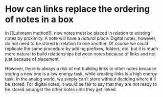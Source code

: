 # How can links replace the ordering of notes in a box

In [[Luhmann method]], new notes must be placed in relation to existing notes by proximity. A note will have a *natural place*. Digital notes, however, do not need to be stored in relation to one another. Of course we could replicate the same procedure by adding prefixes, folders, etc. but it is much more natural to build relationships between notes because of links and not just because of placement. 

However, there is always a risk of not building links to other notes because storing a new one is a low energy task, while creating links is a high energy task. In the analog world, we simply can't store without deciding where it'll be stored. For digital notes, it would be fair to say that they are not ready to be stored amongst the other notes until they get linked. 